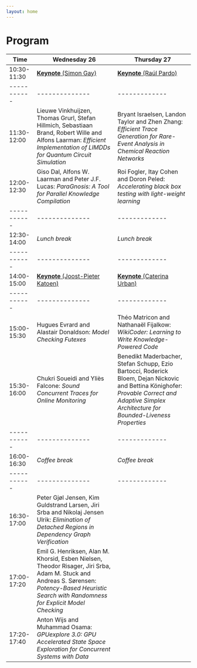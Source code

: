 ```yaml
---
layout: home
---
```


# Program

| Time      | Wednesday 26 | Thursday 27 |
|-----------|--------------|-------------|
|10:30-11:30| [**Keynote** (Simon Gay)](speakers#simon-gay-university-of-glasgow) | [**Keynote** (Raúl Pardo)](speakers#ra%C3%BAl-pardo-it-university-of-copenhagen) |
|-----------|--------------|-------------|
|11:30-12:00| Lieuwe Vinkhuijzen, Thomas Grurl, Stefan Hillmich, Sebastiaan Brand, Robert Wille and Alfons Laarman: *Efficient Implementation of LIMDDs for Quantum Circuit Simulation* | Bryant Israelsen, Landon Taylor and Zhen Zhang: *Efficient Trace Generation for Rare-Event Analysis in Chemical Reaction Networks* |
|12:00-12:30| Giso Dal, Alfons W. Laarman and Peter J.F. Lucas: *ParaGnosis: A Tool for Parallel Knowledge Compilation* | Roi Fogler, Itay Cohen and Doron Peled: *Accelerating black box testing with light-weight learning* |
|-----------|--------------|-------------|
|12:30-14:00| *Lunch break* | *Lunch break* |
|-----------|--------------|-------------|
|14:00-15:00| [**Keynote** (Joost-Pieter Katoen)](speakers#joost-pieter-katoen-rwth-aachen--university-of-twente) | [**Keynote** (Caterina Urban)](speakers#caterina-urban-inria) |
|-----------|--------------|-------------|
|15:00-15:30| Hugues Evrard and Alastair Donaldson: *Model Checking Futexes* | Théo Matricon and Nathanaël Fijalkow: *WikiCoder: Learning to Write Knowledge-Powered Code* |
|15:30-16:00| Chukri Soueidi and Yliès Falcone: *Sound Concurrent Traces for Online Monitoring* | Benedikt Maderbacher, Stefan Schupp, Ezio Bartocci, Roderick Bloem, Dejan Nickovic and Bettina Könighofer: *Provable Correct and Adaptive Simplex Architecture for Bounded-Liveness Properties* |
|-----------|--------------|-------------|
|16:00-16:30| *Coffee break* | *Coffee break* |
|-----------|--------------|-------------|
|16:30-17:00| Peter Gjøl Jensen, Kim Guldstrand Larsen, Jiri Srba and Nikolaj Jensen Ulrik: *Elimination of Detached Regions in Dependency Graph Verification* | |
|17:00-17:20| Emil G. Henriksen, Alan M. Khorsid, Esben Nielsen, Theodor Risager, Jiri Srba, Adam M. Stuck and Andreas S. Sørensen: *Potency-Based Heuristic Search with Randomness for Explicit Model Checking* | |
|17:20-17:40| Anton Wijs and Muhammad Osama: *GPUexplore 3.0: GPU Accelerated State Space Exploration for Concurrent Systems with Data* | |
